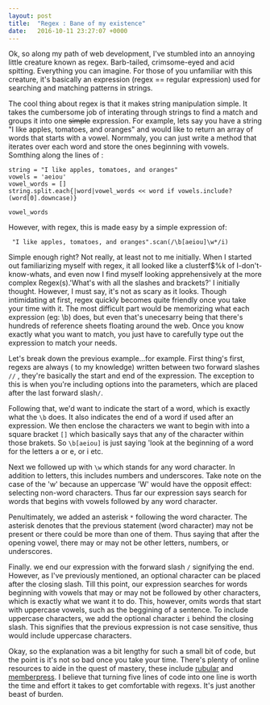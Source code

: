```yaml
---
layout: post
title:  "Regex : Bane of my existence"
date:   2016-10-11 23:27:07 +0000
---
```



Ok, so along my path of web development, I've stumbled into an annoying little creature known as regex. Barb-tailed, crimsome-eyed and acid spitting. Everything you can imagine. For those of you unfamiliar with this creature, it's basically an expression (regex == regular expression) used for searching and matching patterns in strings.

The cool thing about regex is that it makes string manipulation simple.  It takes the cumbersome job of interating through strings to find a match and groups it into one ~~simple~~ expression. For example, lets say you have a  string "I like apples, tomatoes, and oranges" and would like to return an array of words that starts with a vowel. Normmaly, you can  just write a method that iterates over each word and store the ones beginning with vowels. Somthing along the lines of :

```
string = "I like apples, tomatoes, and oranges"
vowels = 'aeiou'
vowel_words = []
string.split.each{|word|vowel_words << word if vowels.include?(word[0].downcase)}

vowel_words
```
However, with regex, this is made easy by a simple expression of:
```
 "I like apples, tomatoes, and oranges".scan(/\b[aeiou]\w*/i)
```

Simple enough right? Not really, at least not to me initially. When I started out familiarizing myself with regex, it all looked like a clusterf$%k of I-don't-know-whats, and even now I find myself looking apprehensively at the more complex Regex(s).'What's with all the slashes and brackets?' I initially thought. However, I must say, it's not as scary as it looks. Though intimidating at first, regex quickly becomes quite friendly once you take your time with it. The most difficult part would be memorizing what each expression (eg: \b) does, but even that's unecesarry being that there's hundreds of reference sheets floating around the web. Once you know exactly what you want to match, you just have to carefully type out the expression to match your needs.

Let's break down the previous example...for example. First thing's first, regexs are always ( to my knowledge) written between two forward slashes `//` , they're basically the start and end of the expression. The exception to this is when you're including options into the parameters, which are placed after the last forward slash`/`. 

Following that, we'd want to indicate the start of a word, which is exactly what the `\b` does. It also indicates the end of a word if used after an expression. We then enclose the characters we want to begin with into a square bracket `[]` which basically says that any of the character within those brakets. So `\b[aeiou]` is just saying 'look at the beginning of a word for the letters a or e, or i etc.

Next we followed up with `\w` which stands for any word character. In addition to letters, this includes numbers and underscores. Take note on the case of the 'w' because an uppercase 'W' would have the opposit effect: selecting non-word characters. Thus far our expression says search for words that begins with vowels followed by any word character.

Penultimately, we added an asterisk `*` following the word character. The asterisk denotes that the previous statement (word character) may not be present or there could be more than one of them. Thus saying that after the opening vowel, there may or may not be other letters, numbers, or underscores.

Finally. we end our expression with the forward slash `/` signifying the end. However, as I've previously mentioned, an optional character can be placed after the closing slash. Till this point, our expression searches for words beginning with vowels that may or may not be followed by other characters, which is exactly what we want it to do. This, however, omits words that start with uppercase vowels, such as the beggining of a sentence. To include uppercase characters, we add the optional character `i` behind the closing slash. This signifies that the previous expression is not case sensitive, thus would include uppercase characters.

Okay, so the explanation was a bit lengthy for such a small bit of code, but the point is it's not so bad once you take your time. There's plenty of online resources to aide in the quest of mastery, these include  [rubular](http://http://rubular.com/) and [memberpress](http://www.memberpress.com/how-to-become-a-regular-expression-power-user/).  I believe that turning five lines of code into one line is worth the time and effort it takes to get comfortable with regexs. It's just another beast of burden.



